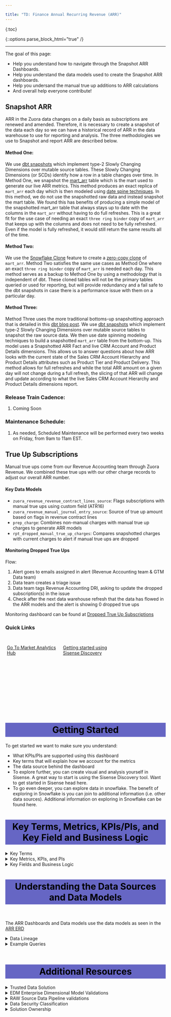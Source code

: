 ```yaml
---

title: "TD: Finance Annual Recurring Revenue (ARR)"
---
```




{:toc}

{::options parse_block_html="true" /}

---

The goal of this page:

- Help you understand how to navigate through the Snapshot ARR Dashboards.
- Help you understand the data models used to create the Snapshot ARR dashboards.
- Help you undersand the manual true up additions to ARR calculations
- And overall help everyone contribute!

## Snapshot ARR

ARR in the Zuora data changes on a daily basis as subscriptions are renewed and amended. Therefore, it is necessary to create a snapshot of the data each day so we can have a historical record of ARR in the data warehouse to use for reporting and analysis. The three methodologies we use to Snapshot and report ARR are described below.

#### Method One:

We use [dbt snapshots](https://docs.getdbt.com/docs/building-a-dbt-project/snapshots) which implement type-2 Slowly Changing Dimensions over mutable source tables. These Slowly Changing Dimensions (or SCDs) identify how a row in a table changes over time. In Method One, we snapshot the [mart_arr](https://dbt.gitlabdata.com/#!/model/model.gitlab_snowflake.mart_arr#code) table which is the mart used to generate our live ARR metrics. This method produces an exact replica of `mart_arr` each day which is then modeled using [date spine techniques](https://discourse.getdbt.com/t/building-models-on-top-of-snapshots/517). In this method, we do not use the snapshotted raw data and instead snapshot the mart table. We found this has benefits of producing a simple model of the snapshotted mart_arr table that always stays up to date with the columns in the `mart_arr` without having to do full refreshes. This is a great fit for the use case of needing an exact `three ring binder` copy of `mart_arr` that keeps up with the columns and does not need to be fully refreshed. Even if the model is fully refreshed, it would still return the same results all of the time.

#### Method Two:

We use the [Snowflake Clone](https://docs.snowflake.com/en/sql-reference/sql/create-clone.html) feature to create a [zero-copy clone](https://docs.snowflake.com/en/user-guide/tables-storage-considerations.html#label-cloning-tables) of `mart_arr`. Method Two satisfies the same use cases as Method One where an exact `three ring binder` copy of `mart_arr` is needed each day. This method serves as a backup to Method One by using a methodology that is independent of dbt. These cloned tables will not be the primary tables queried or used for reporting, but will provide redundancy and a fail safe to the dbt snapshots in case there is a performance issue with them on a particular day.

#### Method Three:

Method Three uses the more traditional bottoms-up snapshotting approach that is detailed in this [dbt blog post](https://discourse.getdbt.com/t/building-models-on-top-of-snapshots/517). We use [dbt snapshots](https://docs.getdbt.com/docs/building-a-dbt-project/snapshots) which implement type-2 Slowly Changing Dimensions over mutable source tables to snapshot the raw source data. We then use date spinning modeling techniques to build a snapshotted `mart_arr` table from the bottom-up. This model uses a Snapshotted ARR Fact and live CRM Account and Product Details dimensions. This allows us to answer questions about how ARR looks with the current state of the Sales CRM Account Hierarchy and Product Details attributes such as Product Tier and Product Delivery. This method allows for full refreshes and while the total ARR amount on a given day will not change during a full refresh, the slicing of that ARR will change and update according to what the live Sales CRM Account Hierarchy and Product Details dimensions report.

### Release Train Cadence:

1. Coming Soon

### Maintenance Schedule:

1. As needed, Scheduled Maintenance will be performed every two weeks on Friday, from 9am to 11am EST.

## True Up Subscriptions

Manual true ups come from our Revenue Accounting team through Zuora Revenue. We combined these true ups with our other charge records to adjust our overall ARR number.

#### Key Data Models

- `zuora_revenue_revenue_contract_lines_source`: Flags subscriptions with manual true ups using custom field (ATR16)
- `zuora_revenue_manual_journal_entry_source`: Source of true up amount based on flags in revenue contract lines
- `prep_charge`: Combines non-manual charges with manual true up charges to generate ARR models
- `rpt_dropped_manual_true_up_charges`: Compares snapshotted charges with current charges to alert if manual true ups are dropped

#### Monitoring Dropped True Ups

Flow:
1. Alert goes to emails assigned in alert (Revenue Accounting team & GTM Data team)
1. Data team creates a triage issue
1. Data team tags Revenue Accounting DRI, asking to update the dropped subscription(s) in the issue
1. Check after the next data warehouse refresh that the data has flowed in the ARR models and the alert is showing 0 dropped true ups

Monitoring dashboard can be found at <a href = "https://app.periscopedata.com/app/gitlab:safe-dashboard/945482/Zuora-Revenue-ARR-Adjustments?widget=15003201&udv=0"> Dropped True Up Subscriptions </a>

### Quick Links

<div class="flex-row" markdown="0" style="height:80px">
  <a href="https://app.periscopedata.com/app/gitlab:safe-dashboard/919263/Go-To-Market-Analytics-Hub-v1.0" class="btn btn-purple" style="width:33%;height:100%;margin:5px;float:left;display:flex;justify-content:center;align-items:center;">Go To Market Analytics Hub</a>
  <a href="https://www.youtube.com/watch?v=F4FwRcKb95w&feature=youtu.be" class="btn btn-purple" style="width:33%;height:100%;margin:5px;float:left;display:flex;justify-content:center;align-items:center;">Getting started using Sisense Discovery</a>
</div>
<br><br><br><br><br><br><br><br><br>

<style> #headerformat {
background-color: #6666c4; color: black; padding: 5px; text-align: center;
}
</style>
<h1 id="headerformat">Getting Started </h1>

To get started we want to make sure you understand:

- What KPIs/PIs are supported using this dashboard
- Key terms that will explain how we account for the metrics
- The data source behind the dashboard
- To explore further, you can create visual and analysis yourself in Sisense. A great way to start is using the Sisense Discovery tool. Want to get started in Sisense head here.
- To go even deeper, you can explore data in snowflake. The benefit of exploring in Snowflake is you can join to additional information (i.e. other data sources). Additional information on exploring in Snowflake can be found here.


<style> #headerformat {
background-color: #6666c4; color: black; padding: 5px; text-align: center;
}
</style>
<h1 id="headerformat">Key Terms, Metrics, KPIs/PIs, and Key Field and Business Logic </h1>

<details>
<summary markdown='span'>
  Key Terms
</summary>
Dimensions:

- Coming soon

</details>

<details>
<summary markdown='span'>
  Key Metrics, KPIs, and PIs
</summary>
Facts:

- Coming Soon
</details>

<details>
<summary markdown='span'>
  Key Fields and Business Logic
</summary>
Coming Soon
</details>

<style> #headerformat {
background-color: #6666c4; color: black; padding: 5px; text-align: center;}
</style>
<h1 id="headerformat">Understanding the Data Sources and Data Models</h1>
<br>

The ARR Dashboards and Data models use the data models as seen in the [ARR ERD](https://app.lucidchart.com/documents/view/998dbbae-f04e-4310-9d85-0c360a40a018)

<details>
<summary markdown='span'>
  Data Lineage
</summary>
* Data is sourced from Salesforce.com and Zuora
* The dbt solution generates a dimensional model from Mart Snapshot source data. The documentation and SQL for <a href = "https://dbt.gitlabdata.com/#!/model/model.gitlab_snowflake.mart_arr_snapshot_model"> mart_arr_snapshot_model </a>, and the complete data lineages can be found at <a href = "https://dbt.gitlabdata.com/#!/model/model.gitlab_snowflake.mart_arr_snapshot_model?g_v=1&g_i=%2Bmart_arr_snapshot_model%2B"> dbt mart_arr_snapshot_model lineage chart </a>
* The dbt solution generates a dimensional model from RAW snapshot source data. The documentation and SQL for <a href = "https://dbt.gitlabdata.com/#!/model/model.gitlab_snowflake.mart_arr_snapshot_bottom_up"> mart_arr_snapshot_bottom_up can be found here </a>, and the complete data lineages can be found at <a href = "https://dbt.gitlabdata.com/#!/model/model.gitlab_snowflake.mart_arr_snapshot_bottom_up?g_v=1&g_i=%2Bmart_arr_snapshot_bottom_up%2B"> dbt mart_arr_snapshot_bottom_up lineage chart </a>
</details>

<details>
<summary markdown='span'>
  Example Queries
</summary>
Coming Soon
<br>

Coming Soon

</details>
<br>

<style> #headerformat {
background-color: #6666c4; color: black; padding: 5px; text-align: center;
}
</style>
<h1 id="headerformat">Additional Resources </h1>

<details>
<summary markdown='span'>
  Trusted Data Solution
</summary>

ARR models use the `arr`, `arr_snapshots`, `mrr`, `zuora`, `billing_account`, and `crm_account` tags for Trusted Data tests and their results. This can be seen most easily using the [Trusted Data Dashboard](https://app.periscopedata.com/app/gitlab/756199/Trusted-Data-Dashboard)

See overview at [Trusted Data Framework](https://about.gitlab.com/handbook/business-technology/data-team/platform/#tdf)

[dbt guide examples](https://about.gitlab.com/handbook/business-technology/data-team/platform/dbt-guide/#trusted-data-framework) for
details and examples on implementing further tests
</details>

<details>
<summary markdown='span'>
  EDM Enterprise Dimensional Model Validations
</summary>
The [(WIP) Enterprise Dimensional Model Validation Dashboard](https://app.periscopedata.com/app/gitlab/760445/WIP:-Enterprise-Dimensional-Model-Validation-Dashboard) reports on latest Enterprise Dimensional model test and runs.
</details>

<details>
<summary markdown='span'>
  RAW Source Data Pipeline validations
</summary>
[Data Pipeline Health Validations](https://app.periscopedata.com/app/gitlab/715938/Data-Pipeline-Health-Dashboard)
</details>

<details>
<summary markdown='span'>
  Data Security Classification
</summary>

Coming Soon

**ORANGE**

- Description: Customer and Personal data at the row or record level.

- Objects:
  -

  -

**YELLOW**

- Description: GitLab Financial data, which includes aggregations or totals.

- Objects:
  -

  -
</details>

<details>
<summary markdown='span'>
  Solution Ownership
</summary>
* Source System Owner:
  * Salesforce: `@jbrennan1`
  * Zuora: `@andrew_murray`
* Source System Subject Matter Expert:
  * Salesforce: `@jbrennan1`
  * Zuora: `@andrew_murray`
* Data Team Subject Matter Expert: `@paul_armstrong` `@jeanpeguero` `@jjstark` `@iweeks` `@michellecooper`
</details>
